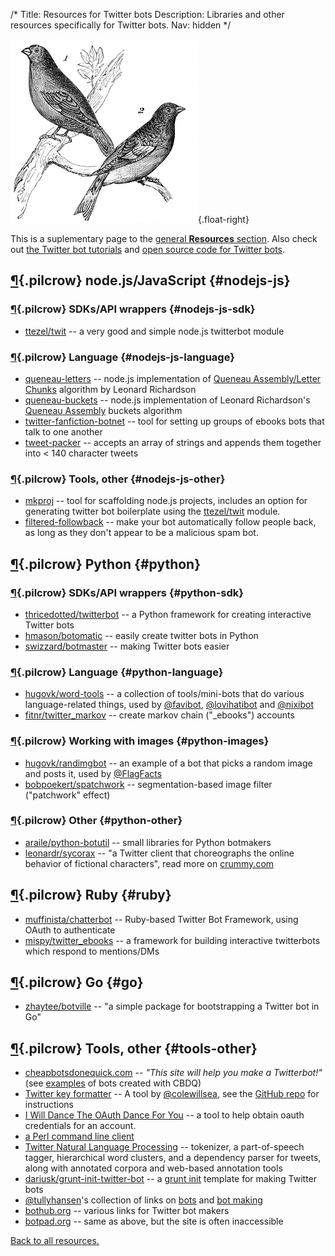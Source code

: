 /*
Title: Resources for Twitter bots
Description: Libraries and other resources specifically for Twitter bots.
Nav: hidden
*/

![Tweet, tweet](/content/images/illustrations/brambling-greenfinch.jpg){.float-right}

This is a suplementary page to the [general **Resources** section](/resources). Also check out [the Twitter bot tutorials](/tutorials/twitterbots) and [open source code for Twitter bots](/tag/twitter+opensource).


## [¶](#nodejs-js){.pilcrow} node.js/JavaScript {#nodejs-js}

### [¶](#nodejs-js-sdk){.pilcrow} SDKs/API wrappers  {#nodejs-js-sdk}
- [ttezel/twit](https://github.com/ttezel/twit) -- a very good and simple node.js twitterbot module

### [¶](#nodejs-js-language){.pilcrow} Language {#nodejs-js-language}
- [queneau-letters](https://www.npmjs.com/package/queneau-letters) -- node.js implementation of [Queneau Assembly/Letter Chunks](http://www.crummy.com/2011/08/18/0) algorithm by Leonard Richardson
- [queneau-buckets](https://www.npmjs.com/package/queneau-buckets) -- node.js implementation of Leonard Richardson's [Queneau Assembly](http://www.crummy.com/2011/08/18/0) buckets algorithm
- [twitter-fanfiction-botnet](https://www.npmjs.com/package/twitter-fanfic-botnet) -- tool for setting up groups of ebooks bots that talk to one another
- [tweet-packer](https://www.npmjs.com/package/tweet-packer) -- accepts an array of strings and appends them together into < 140 character tweets

### [¶](#nodejs-js-other){.pilcrow} Tools, other {#nodejs-js-other}
- [mkproj](https://www.npmjs.com/package/mkproj) -- tool for scaffolding node.js projects, includes an option for generating twitter bot boilerplate using the [ttezel/twit](https://github.com/ttezel/twit) module. 
- [filtered-followback](https://www.npmjs.com/package/filtered-followback) -- make your bot automatically follow people back, as long as they don't appear to be a malicious spam bot.



## [¶](#python){.pilcrow} Python {#python}

### [¶](#python-sdk){.pilcrow} SDKs/API wrappers  {#python-sdk}

- [thricedotted/twitterbot](https://github.com/thricedotted/twitterbot) -- a Python framework for creating interactive Twitter bots
- [hmason/botomatic](https://github.com/hmason/botomatic) -- easily create twitter bots in Python
- [swizzard/botmaster](https://github.com/swizzard/botmaster) -- making Twitter bots easier

### [¶](#python-language){.pilcrow} Language {#python-language}

- [hugovk/word-tools](https://github.com/hugovk/word-tools) -- a collection of tools/mini-bots that do various language-related things, used by [@favibot](https://twitter.com/favibot), [@lovihatibot](https://twitter.com/lovihatibot) and [@nixibot](https://twitter.com/nixibot)
- [fitnr/twitter_markov](https://github.com/fitnr/twitter_markov) -- create markov chain ("_ebooks") accounts

### [¶](#python-images){.pilcrow} Working with images {#python-images}

- [hugovk/randimgbot](https://github.com/hugovk/randimgbot) -- an example of a bot that picks a random image and posts it, used by [@FlagFacts](https://twitter.com/FlagFacts)
- [bobpoekert/spatchwork](https://github.com/bobpoekert/spatchwork) -- segmentation-based image filter ("patchwork" effect)


### [¶](#python-other){.pilcrow} Other {#python-other}

- [araile/python-botutil](https://github.com/araile/python-botutil) -- small libraries for Python botmakers
- [leonardr/sycorax](https://github.com/leonardr/sycorax) -- "a Twitter client that choreographs the online behavior of fictional characters", read more on [crummy.com](http://www.crummy.com/software/sycorax/)

## [¶](#ruby){.pilcrow} Ruby {#ruby}
- [muffinista/chatterbot](https://github.com/muffinista/chatterbot) -- Ruby-based Twitter Bot Framework, using OAuth to authenticate
- [mispy/twitter_ebooks](https://github.com/mispy/twitter_ebooks) -- a framework for building interactive twitterbots which respond to mentions/DMs

## [¶](#go){.pilcrow} Go {#go}
- [zhaytee/botville](https://github.com/zhaytee/botville) -- "a simple package for bootstrapping a Twitter bot in Go"


## [¶](#tools-other){.pilcrow} Tools, other {#tools-other}
- [cheapbotsdonequick.com](http://cheapbotsdonequick.com/) -- *"This site will help you make a Twitterbot!"* (see [examples](/tag/cheapbotsdonequick) of bots created with CBDQ)
- [Twitter key formatter](http://coleww.github.io/tweet-key-formatter/) -- A tool by [@colewillsea](https://twitter.com/colewillsea), see the [GitHub repo](https://github.com/coleww/tweet-key-formatter) for instructions
- [I Will Dance The OAuth Dance For You](http://v21.io/iwilldancetheoauthdanceforyou/) -- a tool to help obtain oauth credentials for an account.
- [a Perl command line client](http://www.floodgap.com/software/ttytter/) 
- [Twitter Natural Language Processing](http://www.ark.cs.cmu.edu/TweetNLP/) -- tokenizer, a part-of-speech tagger, hierarchical word clusters, and a dependency parser for tweets, along with annotated corpora and web-based annotation tools
- [dariusk/grunt-init-twitter-bot](https://github.com/dariusk/grunt-init-twitter-bot) -- a [grunt init](http://gruntjs.com/project-scaffolding) template for making Twitter bots
- [@tullyhansen](https://twitter.com/tullyhansen)'s collection of links on [bots](https://pinboard.in/u:tullyhansen/t:bots/) and [bot making](https://pinboard.in/u:tullyhansen/t:botmaking/)
- [bothub.org](http://bothub.org/) -- various links for Twitter bot makers
- [botpad.org](http://botpad.org/p/bot_resources) -- same as above, but the site is often inaccessible

[Back to all resources.](/resources)
